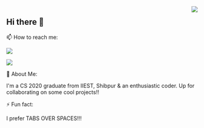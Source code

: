 <img align ="right" src ="https://static.skaip.org/img/emoticons/180x180/f6fcff/womandeveloper.gif" >

## Hi there 👋

📫 How to reach me: 
<p>
<a href="https://www.linkedin.com/in/rituparna-biswas-214270177/">
    <img src="https://img.shields.io/badge/rituparna-biswas-214270177?style=flat&logo=linkedin">
  </a> 
</p>
<p>
    <a href="mailto:biswasrituparna83@gmail.com">
        <img src="https://img.shields.io/badge/rituparna-biswas-214270177?style=flat&logo=gmail"></a>
    </p>
   <p> </p> 
💬 About Me:
    <p> I'm a CS 2020 graduate from IIEST, Shibpur & an enthusiastic coder. Up for collaborating on some cool projects!!</p>
    <p> </p>
⚡ Fun fact:
<p> I prefer TABS OVER SPACES!!!</p>
 
  



<!--
**Ritu1698/Ritu1698** is a ✨ _special_ ✨ repository because its `README.md` (this file) appears on your GitHub profile.


Here are some ideas to get you started:

- 🔭 I’m currently working on ...
- 🌱 I’m currently learning ...
- 👯 I’m looking to collaborate on ...
- 🤔 I’m looking for help with ...
- 💬 Ask me about ...
- 📫 How to reach me: ...
- 😄 Pronouns: ...
- ⚡ Fun fact: ...
-->

